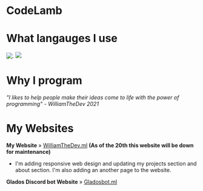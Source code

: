 # CodeLamb

# What langauges I use

![.](https://banner2.cleanpng.com/20180811/pul/kisspng-python-general-purpose-programming-language-comput-python-programming-language-symphony-solution-5b6ee0c863a5a1.6306397415339931604082.jpg) ![](https://camo.githubusercontent.com/8e82405540ef0f71bd2c1808991490a632e59dab13a264e01a903084cb0b9c98/68747470733a2f2f63646e2e676c697463682e636f6d2f31376561656638642d633234382d343962352d383164612d34356532336364633062313225324669636f6e73382d637373332d34382e706e67)

# Why I program

*"I likes to help people make their ideas come to life with the power of programming" - WilliamTheDev 2021*

# My Websites

**My Website** » [WilliamTheDev.ml](https://williamthedev.ml/) 
**(As of the 20th this website will be down for maintenance)**
- I'm adding responsive web design and updating my projects section and about section. I'm also adding an another page to the website.


**Glados Discord bot Website** » [Gladosbot.ml](https://www.gladosbot.ml)




